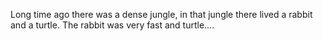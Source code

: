 Long time ago there was a dense jungle, in that jungle there lived a rabbit and a turtle. The rabbit was very fast and turtle....